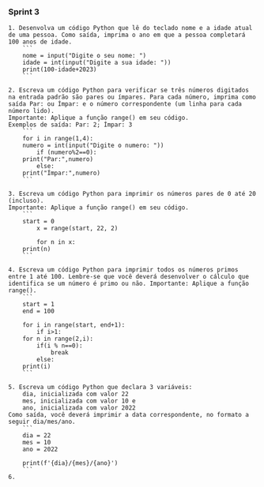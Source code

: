 ### Sprint 3

    1. Desenvolva um código Python que lê do teclado nome e a idade atual de uma pessoa. Como saída, imprima o ano em que a pessoa completará 100 anos de idade.
        ```
        nome = input("Digite o seu nome: ")
        idade = int(input("Digite a sua idade: "))
        print(100-idade+2023)
        ```

    2. Escreva um código Python para verificar se três números digitados na entrada padrão são pares ou ímpares. Para cada número, imprima como saída Par: ou Ímpar: e o número correspondente (um linha para cada número lido).
    Importante: Aplique a função range() em seu código.
    Exemplos de saída: Par: 2; Ímpar: 3
        ```
        for i in range(1,4):
        numero = int(input("Digite o numero: "))
            if (numero%2==0):
        print("Par:",numero)
            else:
        print("Ímpar:",numero)
        ```

    3. Escreva um código Python para imprimir os números pares de 0 até 20 (incluso).
    Importante: Aplique a função range() em seu código.
        ```
        start = 0
            x = range(start, 22, 2)

            for n in x:
        print(n)
        ```

    4. Escreva um código Python para imprimir todos os números primos entre 1 até 100. Lembre-se que você deverá desenvolver o cálculo que identifica se um número é primo ou não. Importante: Aplique a função range().
        ```
        start = 1
        end = 100
  
        for i in range(start, end+1): 
            if i>1: 
        for n in range(2,i): 
            if(i % n==0): 
                break
            else: 
        print(i) 
        ```

    5. Escreva um código Python que declara 3 variáveis:
        dia, inicializada com valor 22
        mes, inicializada com valor 10 e
        ano, inicializada com valor 2022
    Como saída, você deverá imprimir a data correspondente, no formato a seguir dia/mes/ano.
        ```
        dia = 22
        mes = 10
        ano = 2022

        print(f'{dia}/{mes}/{ano}')
        ```
    6.

